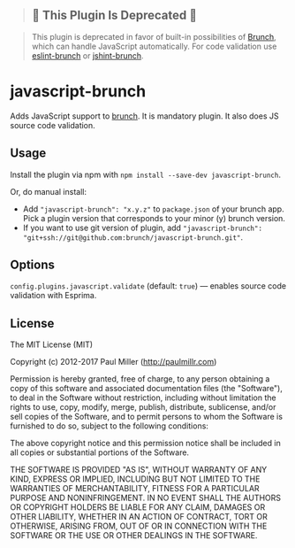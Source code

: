 > ## 🚧 This Plugin Is Deprecated 🚧

> This plugin is deprecated in favor of built-in possibilities of [Brunch], which can handle JavaScript automatically. For code validation use [eslint-brunch] or [jshint-brunch].

# javascript-brunch

Adds JavaScript support to [brunch]. It is mandatory plugin. It also does JS source code validation.

## Usage

Install the plugin via npm with `npm install --save-dev javascript-brunch`.

Or, do manual install:

* Add `"javascript-brunch": "x.y.z"` to `package.json` of your brunch app.
  Pick a plugin version that corresponds to your minor (y) brunch version.
* If you want to use git version of plugin, add
`"javascript-brunch": "git+ssh://git@github.com:brunch/javascript-brunch.git"`.

## Options

`config.plugins.javascript.validate` (default: `true`) — enables source code validation with Esprima.

## License

The MIT License (MIT)

Copyright (c) 2012-2017 Paul Miller (http://paulmillr.com)

Permission is hereby granted, free of charge, to any person obtaining a copy
of this software and associated documentation files (the "Software"), to deal
in the Software without restriction, including without limitation the rights
to use, copy, modify, merge, publish, distribute, sublicense, and/or sell
copies of the Software, and to permit persons to whom the Software is
furnished to do so, subject to the following conditions:

The above copyright notice and this permission notice shall be included in
all copies or substantial portions of the Software.

THE SOFTWARE IS PROVIDED "AS IS", WITHOUT WARRANTY OF ANY KIND, EXPRESS OR
IMPLIED, INCLUDING BUT NOT LIMITED TO THE WARRANTIES OF MERCHANTABILITY,
FITNESS FOR A PARTICULAR PURPOSE AND NONINFRINGEMENT. IN NO EVENT SHALL THE
AUTHORS OR COPYRIGHT HOLDERS BE LIABLE FOR ANY CLAIM, DAMAGES OR OTHER
LIABILITY, WHETHER IN AN ACTION OF CONTRACT, TORT OR OTHERWISE, ARISING FROM,
OUT OF OR IN CONNECTION WITH THE SOFTWARE OR THE USE OR OTHER DEALINGS IN
THE SOFTWARE.

<!-- References -->

[brunch]: http://brunch.io
[eslint-brunch]: https://www.npmjs.com/package/eslint-brunch
[jshint-brunch]: https://www.npmjs.com/package/jshint-brunch
